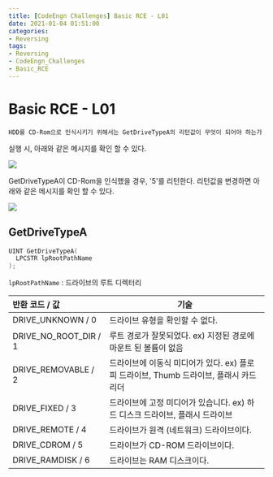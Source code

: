 ```yaml
---
title: [CodeEngn Challenges] Basic RCE - L01
date: 2021-01-04 01:51:00
categories:
- Reversing
tags:
- Reversing
- CodeEngn_Challenges
- Basic_RCE
---
```


# Basic RCE - L01

``` 
HDD를 CD-Rom으로 인식시키기 위해서는 GetDriveTypeA의 리턴값이 무엇이 되어야 하는가
```



실행 시, 아래와 같은 메시지를 확인 할 수 있다. 

![](\post_img\post1_1.png)



GetDriveTypeA이 CD-Rom을 인식했을 경우, '5'를 리턴한다. 리턴값을 변경하면 아래와 같은 메시지를 확인 할 수 있다. 

![](\post_img\post1_4.png)



## GetDriveTypeA

``` c++
UINT GetDriveTypeA(
  LPCSTR lpRootPathName
);
```

`lpRootPathName` : 드라이브의 루트 디렉터리



| 반환 코드 / 값 | 기술 |
| :------------- | ---- |
| DRIVE_UNKNOWN / 0 | 드라이브 유형을 확인할 수 없다. |
| DRIVE_NO_ROOT_DIR / 1 | 루트 경로가 잘못되었다. ex) 지정된 경로에 마운트 된 볼륨이 없음 |
| DRIVE_REMOVABLE / 2 | 드라이브에 이동식 미디어가 있다. ex) 플로피 드라이브, Thumb 드라이브, 플래시 카드 리더 |
| DRIVE_FIXED / 3 | 드라이브에 고정 미디어가 있습니다. ex) 하드 디스크 드라이브, 플래시 드라이브 |
| DRIVE_REMOTE / 4 | 드라이브가 원격 (네트워크) 드라이브이다. |
| DRIVE_CDROM / 5 | 드라이브가 CD-ROM 드라이브이다. |
| DRIVE_RAMDISK / 6 | 드라이브는 RAM 디스크이다. |


